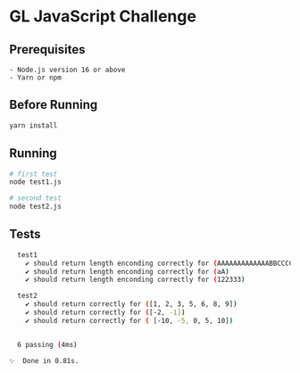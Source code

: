 # GL JavaScript Challenge

## Prerequisites
```
- Node.js version 16 or above
- Yarn or npm
```

## Before Running
```bash
yarn install
```

## Running
```bash
# first test
node test1.js

# second test
node test2.js
```

## Tests

```bash
  test1
    ✔ should return length enconding correctly for (AAAAAAAAAAAAABBCCCCDD)
    ✔ should return length enconding correctly for (aA)
    ✔ should return length enconding correctly for (122333)

  test2
    ✔ should return correctly for ([1, 2, 3, 5, 6, 8, 9])
    ✔ should return correctly for ([-2, -1])
    ✔ should return correctly for ( [-10, -5, 0, 5, 10])


  6 passing (4ms)

✨  Done in 0.81s.
```
